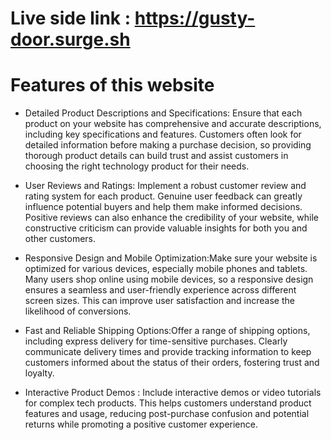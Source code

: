 
# Live side link : https://gusty-door.surge.sh


# Features of this website

* Detailed Product Descriptions and Specifications: Ensure that each product on your website has comprehensive and accurate descriptions, including key specifications and features. Customers often look for detailed information before making a purchase decision, so providing thorough product details can build trust and assist customers in choosing the right technology product for their needs.

* User Reviews and Ratings: Implement a robust customer review and rating system for each product. Genuine user feedback can greatly influence potential buyers and help them make informed decisions. Positive reviews can also enhance the credibility of your website, while constructive criticism can provide valuable insights for both you and other customers.

* Responsive Design and Mobile Optimization:Make sure your website is optimized for various devices, especially mobile phones and tablets. Many users shop online using mobile devices, so a responsive design ensures a seamless and user-friendly experience across different screen sizes. This can improve user satisfaction and increase the likelihood of conversions.

* Fast and Reliable Shipping Options:Offer a range of shipping options, including express delivery for time-sensitive purchases. Clearly communicate delivery times and provide tracking information to keep customers informed about the status of their orders, fostering trust and loyalty.

* Interactive Product Demos : Include interactive demos or video tutorials for complex tech products. This helps customers understand product features and usage, reducing post-purchase confusion and potential returns while promoting a positive customer experience.


